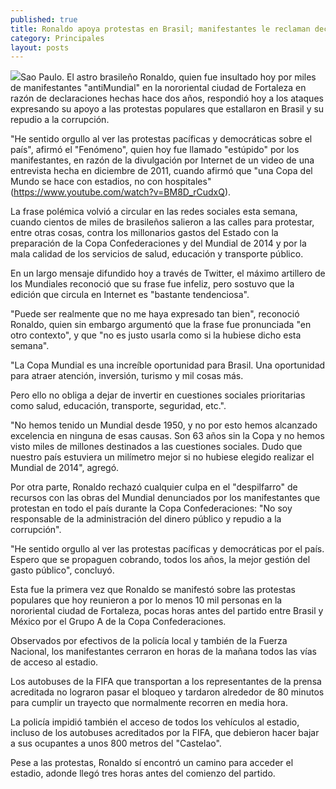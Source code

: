 ```yaml
---
published: true
title: Ronaldo apoya protestas en Brasil; manifestantes le reclaman declaraciones pasadas
category: Principales
layout: posts
---
```


![](http://i.imgur.com/VvGjZj5m.jpg)Sao Paulo. El astro brasileño Ronaldo, quien fue insultado hoy por miles de manifestantes "antiMundial" en la nororiental ciudad de Fortaleza en razón de declaraciones hechas hace dos años, respondió hoy a los ataques expresando su apoyo a las protestas populares que estallaron en Brasil y su repudio a la corrupción.

"He sentido orgullo al ver las protestas pacíficas y democráticas sobre el país", afirmó el "Fenómeno", quien hoy fue llamado "estúpido" por los manifestantes, en razón de la divulgación por Internet de un video de una entrevista hecha en diciembre de 2011, cuando afirmó que "una Copa del Mundo se hace con estadios, no con hospitales" (https://www.youtube.com/watch?v=BM8D_rCudxQ).

La frase polémica volvió a circular en las redes sociales esta semana, cuando cientos de miles de brasileños salieron a las calles para protestar, entre otras cosas, contra los millonarios gastos del Estado con la preparación de la Copa Confederaciones y del Mundial de 2014 y por la mala calidad de los servicios de salud, educación y transporte público.

En un largo mensaje difundido hoy a través de Twitter, el máximo artillero de los Mundiales reconoció que su frase fue infeliz, pero sostuvo que la edición que circula en Internet es "bastante tendenciosa".

"Puede ser realmente que no me haya expresado tan bien", reconoció Ronaldo, quien sin embargo argumentó que la frase fue pronunciada "en otro contexto", y que "no es justo usarla como si la hubiese dicho esta semana".

"La Copa Mundial es una increíble oportunidad para Brasil. Una oportunidad para atraer atención, inversión, turismo y mil cosas más.

Pero ello no obliga a dejar de invertir en cuestiones sociales prioritarias como salud, educación, transporte, seguridad, etc.".

"No hemos tenido un Mundial desde 1950, y no por esto hemos alcanzado excelencia en ninguna de esas causas. Son 63 años sin la Copa y no hemos visto miles de millones destinados a las cuestiones sociales. Dudo que nuestro país estuviera un milímetro mejor si no hubiese elegido realizar el Mundial de 2014", agregó.

Por otra parte, Ronaldo rechazó cualquier culpa en el "despilfarro" de recursos con las obras del Mundial denunciados por los manifestantes que protestan en todo el país durante la Copa Confederaciones: "No soy responsable de la administración del dinero público y repudio a la corrupción".

"He sentido orgullo al ver las protestas pacíficas y democráticas por el país. Espero que se propaguen cobrando, todos los años, la mejor gestión del gasto público", concluyó.

Esta fue la primera vez que Ronaldo se manifestó sobre las protestas populares que hoy reunieron a por lo menos 10 mil personas en la nororiental ciudad de Fortaleza, pocas horas antes del partido entre Brasil y México por el Grupo A de la Copa Confederaciones.

Observados por efectivos de la policía local y también de la Fuerza Nacional, los manifestantes cerraron en horas de la mañana todos las vías de acceso al estadio.

Los autobuses de la FIFA que transportan a los representantes de la prensa acreditada no lograron pasar el bloqueo y tardaron alrededor de 80 minutos para cumplir un trayecto que normalmente recorren en media hora.

La policía impidió también el acceso de todos los vehículos al estadio, incluso de los autobuses acreditados por la FIFA, que debieron hacer bajar a sus ocupantes a unos 800 metros del "Castelao".

Pese a las protestas, Ronaldo sí encontró un camino para acceder el estadio, adonde llegó tres horas antes del comienzo del partido.
